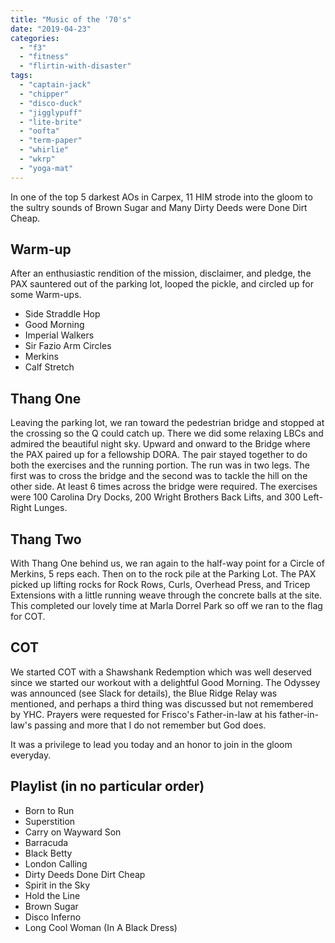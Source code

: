 ```yaml
---
title: "Music of the '70's"
date: "2019-04-23"
categories: 
  - "f3"
  - "fitness"
  - "flirtin-with-disaster"
tags: 
  - "captain-jack"
  - "chipper"
  - "disco-duck"
  - "jigglypuff"
  - "lite-brite"
  - "oofta"
  - "term-paper"
  - "whirlie"
  - "wkrp"
  - "yoga-mat"
---
```


In one of the top 5 darkest AOs in Carpex, 11 HIM strode into the gloom to the sultry sounds of Brown Sugar and Many Dirty Deeds were Done Dirt Cheap.

## Warm-up

After an enthusiastic rendition of the mission, disclaimer, and pledge, the PAX sauntered out of the parking lot, looped the pickle, and circled up for some Warm-ups.

- Side Straddle Hop
- Good Morning
- Imperial Walkers
- Sir Fazio Arm Circles
- Merkins
- Calf Stretch

## Thang One

Leaving the parking lot, we ran toward the pedestrian bridge and stopped at the crossing so the Q could catch up. There we did some relaxing LBCs and admired the beautiful night sky. Upward and onward to the Bridge where the PAX paired up for a fellowship DORA. The pair stayed together to do both the exercises and the running portion. The run was in two legs. The first was to cross the bridge and the second was to tackle the hill on the other side. At least 6 times across the bridge were required. The exercises were 100 Carolina Dry Docks, 200 Wright Brothers Back Lifts, and 300 Left-Right Lunges.

## Thang Two

With Thang One behind us, we ran again to the half-way point for a Circle of Merkins, 5 reps each. Then on to the rock pile at the Parking Lot. The PAX picked up lifting rocks for Rock Rows, Curls, Overhead Press, and Tricep Extensions with a little running weave through the concrete balls at the site. This completed our lovely time at Marla Dorrel Park so off we ran to the flag for COT.

## COT

We started COT with a Shawshank Redemption which was well deserved since we started our workout with a delightful Good Morning. The Odyssey was announced (see Slack for details), the Blue Ridge Relay was mentioned, and perhaps a third thing was discussed but not remembered by YHC. Prayers were requested for Frisco's Father-in-law at his father-in-law's passing and more that I do not remember but God does.

It was a privilege to lead you today and an honor to join in the gloom everyday.

## Playlist (in no particular order)

- Born to Run
- Superstition
- Carry on Wayward Son
- Barracuda
- Black Betty
- London Calling
- Dirty Deeds Done Dirt Cheap
- Spirit in the Sky
- Hold the Line
- Brown Sugar
- Disco Inferno
- Long Cool Woman (In A Black Dress)

